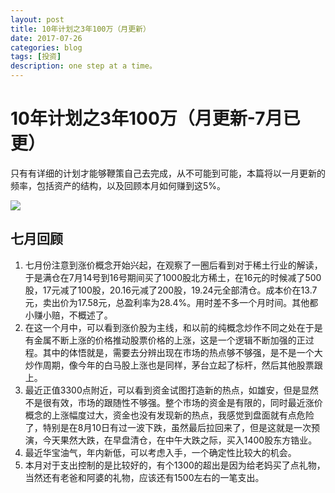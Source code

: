 ```yaml
---
layout: post
title: 10年计划之3年100万（月更新）
date: 2017-07-26
categories: blog
tags: [投资]
description: one step at a time。
---
```


# 10年计划之3年100万（月更新-7月已更）

只有有详细的计划才能够鞭策自己去完成，从不可能到可能，本篇将以一月更新的频率，包括资产的结构，以及回顾本月如何赚到这5%。

![](http://oam2zfeyb.bkt.clouddn.com/JUly.png)

## 七月回顾

1. 七月份注意到涨价概念开始兴起，在观察了一圈后看到对于稀土行业的解读，于是满仓在7月14号到16号期间买了1000股北方稀土，在16元的时候减了500股，17元减了100股，20.16元减了200股，19.24元全部清仓。成本价在13.7元，卖出价为17.58元，总盈利率为28.4%。用时差不多一个月时间。其他都小赚小赔，不概述了。
2. 在这一个月中，可以看到涨价股为主线，和以前的纯概念炒作不同之处在于是有金属不断上涨的价格推动股票价格的上涨，这是一个逻辑不断加强的正过程。其中的体悟就是，需要去分辨出现在市场的热点够不够强，是不是一个大炒作周期，像今年的白马股上涨也是同样，茅台立起了标杆，然后其他股票跟上。
3. 最近正值3300点附近，可以看到资金试图打造新的热点，如雄安，但是显然不是很有效，市场的跟随性不够强。整个市场的资金是有限的，同时最近涨价概念的上涨幅度过大，资金也没有发现新的热点，我感觉到盘面就有点危险了，特别是在8月10日有过一波下跌，虽然最后拉回来了，但是这就是一次预演，今天果然大跌，在早盘清仓，在中午大跌之际，买入1400股东方锆业。
4. 最近华宝油气，年内新低，可以考虑入手，一个确定性比较大的机会。
5. 本月对于支出控制的是比较好的，有个1300的超出是因为给老妈买了点礼物，当然还有老爸和阿婆的礼物，应该还有1500左右的一笔支出。